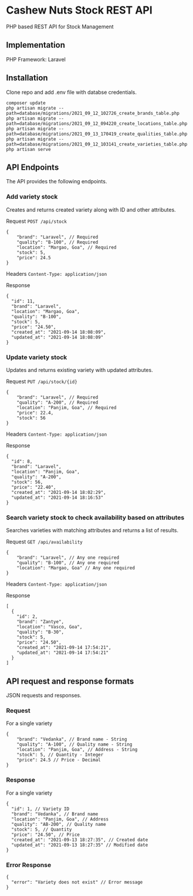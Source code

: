 # Cashew Nuts Stock REST API
PHP based REST API for Stock Management


## Implementation
PHP Framework: Laravel


## Installation

Clone repo and add .env file with databse credentials.

```
composer update
php artisan migrate --path=database/migrations/2021_09_12_102726_create_brands_table.php
php artisan migrate --path=database/migrations/2021_09_12_094220_create_locations_table.php
php artisan migrate --path=database/migrations/2021_09_13_170419_create_qualities_table.php
php artisan migrate --path=database/migrations/2021_09_12_103141_create_varieties_table.php
php artisan serve
```


## API Endpoints
The API provides the following endpoints.

### Add variety stock
Creates and returns created variety along with ID and other attributes.

Request
`POST /api/stock`

```
{
	"brand": "Laravel", // Required
	"quality": "B-100", // Required
	"location": "Margao, Goa", // Required
	"stock": 5,
	"price": 24.5
}
```

Headers
`Content-Type: application/json`

Response
```
{
  "id": 11,
  "brand": "Laravel",
  "location": "Margao, Goa",
  "quality": "B-100",
  "stock": 5,
  "price": "24.50",
  "created_at": "2021-09-14 18:08:09",
  "updated_at": "2021-09-14 18:08:09"
}
```

### Update variety stock
Updates and returns existing variety with updated attributes.

Request
`PUT /api/stock/{id}`

```
{
	"brand": "Laravel", // Required
	"quality": "A-200", // Required
	"location": "Panjim, Goa", // Required
	"price": 22.4,
	"stock": 56
}
```

Headers
`Content-Type: application/json`

Response
```
{
  "id": 8,
  "brand": "Laravel",
  "location": "Panjim, Goa",
  "quality": "A-200",
  "stock": 56,
  "price": "22.40",
  "created_at": "2021-09-14 18:02:29",
  "updated_at": "2021-09-14 18:16:53"
}
```

### Search variety stock to check availability based on attributes
Searches varieties with matching attributes and returns a list of results.

Request
`GET /api/availability`

```
{
	"brand": "Laravel", // Any one required
	"quality": "B-100", // Any one required
	"location": "Margao, Goa" // Any one required
}
```

Headers
`Content-Type: application/json`

Response
```
[
  {
    "id": 2,
    "brand": "Zantye",
    "location": "Vasco, Goa",
    "quality": "B-30",
    "stock": 5,
    "price": "24.50",
    "created_at": "2021-09-14 17:54:21",
    "updated_at": "2021-09-14 17:54:21"
  }
]
```


## API request and response formats
JSON requests and responses. 

### Request
For a single variety
```
{
	"brand": "Vedanka", // Brand name - String
	"quality": "A-100", // Quality name - String
	"location": "Panjim, Goa", // Address - String
	"stock": 5, // Quantity - Integer
	"price": 24.5 // Price - Decimal
}
```

### Response
For a single variety
```
{
  "id": 1, // Variety ID
  "brand": "Vedanka", // Brand name
  "location": "Panjim, Goa", // Address
  "quality": "AB-200", // Quality name
  "stock": 5, // Quantity
  "price": "24.50", // Price
  "created_at": "2021-09-13 18:27:35", // Created date
  "updated_at": "2021-09-13 18:27:35" // Modified date
}
```

### Error Response
```
{
  "error": "Variety does not exist" // Error message
}
```

